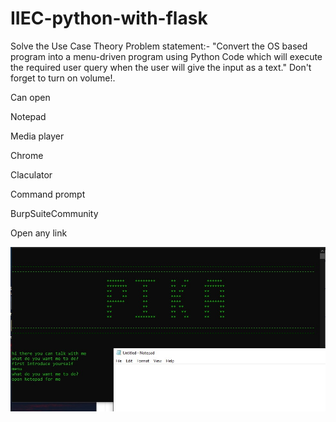 # IIEC-python-with-flask
Solve the Use Case Theory
Problem statement:- "Convert the OS based program into a menu-driven program using Python Code which will execute the required user query when the user will give the input as a text."
Don't forget to turn on volume!.

Can open

Notepad

Media player

Chrome

Claculator

Command prompt

BurpSuiteCommunity

Open any link 

![GitHub Logo](/img.jpg)
